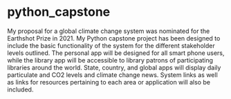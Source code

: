 # python_capstone
My proposal for a global climate change system was nominated for the Earthshot Prize in 2021. My Python capstone project has been designed to include the basic functionality of
the system for the different stakeholder levels outlined. The personal app will be designed for all smart phone users, while the library app will be accessible to library patrons of 
participating libraries around the world. State, country, and global apps will display daily particulate and CO2 levels and climate change news. System links as well as links for resources pertaining to each area or application will also be included.
